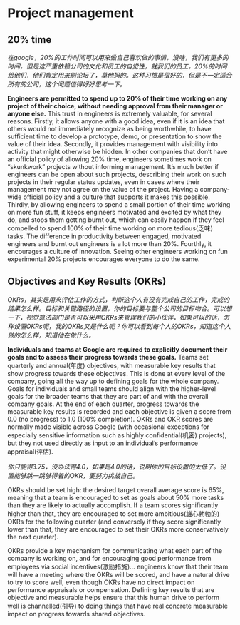 # Project management

## 20% time

*在google，20%的工作时间可以用来做自己喜欢做的事情，没啥，我们有更多的时间，但是这严重依赖公司的文化和员工的自觉性，就我们的员工，20%的时间给他们，他们肯定用来刷论坛了，草他妈的。这种习惯是很好的，但是不一定适合所有的公司，这个问题值得好好思考一下。*

**Engineers are permitted to spend up to 20% of their time working on any project of their choice, without needing approval from their manager or anyone else.** This trust in engineers is extremely valuable, for several reasons. Firstly, it allows anyone with a good idea, even if it is an idea that others would not immediately recognize as being worthwhile, to have sufficient time to develop a prototype, demo, or presentation to show the value of their idea. Secondly, it provides management with visibility into activity that might otherwise be hidden. In other companies that don’t have an official policy of allowing 20% time, engineers sometimes work on “skunkwork” projects without informing management. It’s much better if engineers can be open about such projects, describing their work on such projects in their regular status updates, even in cases where their management may not agree on the value of the project. Having a company-wide official policy and a culture that supports it makes this possible. Thirdly, by allowing engineers to spend a small portion of their time working on more fun stuff, it keeps engineers motivated and excited by what they do, and stops them getting burnt out, which can easily happen if they feel compelled to spend 100% of their time working on more tedious(乏味) tasks. The difference in productivity between engaged, motivated engineers and burnt out engineers is a lot more than 20%. Fourthly, it encourages a culture of innovation. Seeing other engineers working on fun experimental 20% projects encourages everyone to do the same.

## Objectives and Key Results (OKRs)

*OKRs，其实是用来评估工作的方式，判断这个人有没有完成自己的工作，完成的结果怎么样。目标和关键路径的设置，你的目标要与整个公司的目标吻合。可以想一下，视觉算法部门是否可以采用OKRs来管理我们的小伙伴，如果可以的话，怎样设置OKRs呢，我的OKRs又是什么呢？你可以看到每个人的OKRs，知道这个人做的怎么样，知道他在做什么。*

**Individuals and teams at Google are required to explicitly document their goals and to assess their progress towards these goals.** Teams set quarterly and annual(年度) objectives, with measurable key results that show progress towards these objectives. This is done at every level of the company, going all the way up to defining goals for the whole company. Goals for individuals and small teams should align with the higher-level goals for the broader teams that they are part of and with the overall company goals. At the end of each quarter, progress towards the measurable key results is recorded and each objective is given a score from 0.0 (no progress) to 1.0 (100% completion). OKRs and OKR scores are normally made visible across Google (with occasional exceptions for especially sensitive information such as highly confidential(机密) projects), but they not used directly as input to an individual’s performance appraisal(评估).

*你只能得3.75，没办法得4.0，如果是4.0的话，说明你的目标设置的太低了。设置能够跳一跳够得着的OKR，要努力挑战自己。*

OKRs should be set high: the desired target overall average score is 65%, meaning that a team is encouraged to set as goals about 50% more tasks than they are likely to actually accomplish. If a team scores significantly higher than that, they are encouraged to set more ambitious(雄心勃勃的) OKRs for the following quarter (and conversely if they score significantly lower than that, they are encouraged to set their OKRs more conservatively the next quarter).

OKRs provide a key mechanism for communicating what each part of the company is working on, and for encouraging good performance from employees via social incentives(激励措施)… engineers know that their team will have a meeting where the OKRs will be scored, and have a natural drive to try to score well, even though OKRs have no direct impact on performance appraisals or compensation. Defining key results that are objective and measurable helps ensure that this human drive to perform well is channelled(引导) to doing things that have real concrete measurable impact on progress towards shared objectives.
